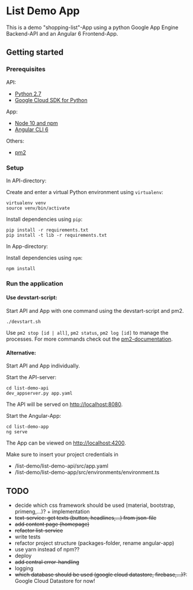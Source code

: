 # List Demo App

This is a demo "shopping-list"-App using a python Google App Engine Backend-API and an Angular 6 Frontend-App.

## Getting started

### Prerequisites

API:
 - [Python 2.7](https://docs.python.org/2.7/) 
 - [Google Cloud SDK for Python](https://cloud.google.com/appengine/docs/standard/python/download)
 
App:
 - [Node 10 and npm](https://nodejs.org/en/)
 - [Angular CLI 6](https://cli.angular.io)
 
Others:
 - [pm2](https://pm2.io/doc/en/runtime/quick-start/)
 
### Setup

In API-directory:

Create and enter a virtual Python environment using ```virtualenv```:
```
virtualenv venv
source venv/bin/activate
```

Install dependencies using ```pip```:
```
pip install -r requirements.txt
pip install -t lib -r requirements.txt
```

In App-directory:

Install dependencies using ```npm```:
```
npm install
```

### Run the application

#### Use devstart-script:
Start API and App with one command using the devstart-script and pm2.
```
./devstart.sh
```
Use ```pm2 stop [id | all]```, ```pm2 status```, ```pm2 log [id]``` to manage the processes. For more commands check out the [pm2-documentation](https://pm2.io/doc/en/runtime/quick-start/).

#### Alternative:
Start API and App individually.

Start the API-server:
```
cd list-demo-api
dev_appserver.py app.yaml
```
The API will be served on [http://localhost:8080](http://localhost:8080).

Start the Angular-App:
```
cd list-demo-app
ng serve
```
The App can be viewed on [http://localhost:4200](http://localhost:4200).

Make sure to insert your project credentials in
 - /list-demo/list-demo-api/src/app.yaml
 - /list-demo/list-demo-app/src/environments/environment.ts
 
 ## TODO
 - decide which css framework should be used (material, bootstrap, primeng,...)? + implementation
 - ~~text-service: get texts (button, headlines,...) from json-file~~
 - ~~add content page (homepage)~~
 - ~~refactor list-service~~
 - write tests
 - refactor project structure (packages-folder, rename angular-app)
 - use yarn instead of npm??
 - deploy
 - ~~add central error-handling~~
 - logging
 - ~~which database should be used (google cloud datastore, firebase,...)?~~: Google Cloud Datastore for now!
